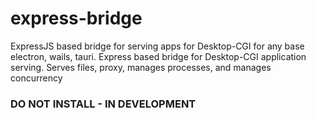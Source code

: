 # express-bridge
ExpressJS based bridge for serving apps for Desktop-CGI for any base electron, wails, tauri. Express based bridge for Desktop-CGI application serving. Serves files, proxy, manages processes, and manages concurrency


### DO NOT INSTALL - IN DEVELOPMENT

